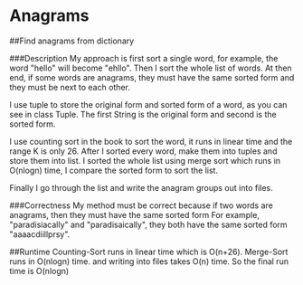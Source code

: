 # Anagrams


##Find anagrams from dictionary


###Description
 My approach is first sort a single word, for example, the word "hello" will become "ehllo".
 Then I sort the whole list of words. At then end, if some words are anagrams, they must have
 the same sorted form and they must be next to each other.
 
 I use tuple to store the original form and sorted form of a word, as you can see in class Tuple.
 The first String is the original form and second is the sorted form.
 
 I use counting sort in the book to sort the word, it runs in linear time and the range K is only 26.
 After I sorted every word, make them into tuples and store them into list. 
 I sorted the whole list using merge sort which runs in O(nlogn) time, I compare the sorted form to
 sort the list.
 
 Finally I go through the list and write the anagram groups out into files.
 
 
###Correctness
 My method must be correct because if two words are anagrams, then they must have the same sorted form
 For example, "paradisiacally" and "paradisaically", they both have the same sorted form "aaaacdiillprsy".
 
 
##Runtime
 Counting-Sort runs in linear time which is O(n+26).
 Merge-Sort runs in O(nlogn) time.
 and writing into files takes O(n) time.
 So the final run time is O(nlogn)
 
 
 
 
 
